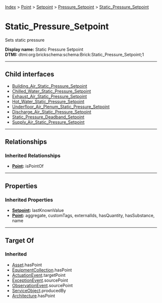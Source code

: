 [Index](../../../../index.md) > [Point](../../../Point.md) > [Setpoint](../../Setpoint.md) > [Pressure_Setpoint](../Pressure_Setpoint.md) > [Static_Pressure_Setpoint](#)
# Static_Pressure_Setpoint

Sets static pressure


**Display name:** Static Pressure Setpoint<br />
**DTMI:** dtmi:org:brickschema:schema:Brick:Static_Pressure_Setpoint;1

---

## Child interfaces
* [Building_Air_Static_Pressure_Setpoint](Building_Air_Static_Pressure_Setpoint.md)
* [Chilled_Water_Static_Pressure_Setpoint](Chilled_Water_Static_Pressure_Setpoint.md)
* [Exhaust_Air_Static_Pressure_Setpoint](Exhaust_Air_Static_Pressure_Setpoint.md)
* [Hot_Water_Static_Pressure_Setpoint](Hot_Water_Static_Pressure_Setpoint.md)
* [Underfloor_Air_Plenum_Static_Pressure_Setpoint](Underfloor_Air_Plenum_Static_Pressure_Setpoint.md)
* [Discharge_Air_Static_Pressure_Setpoint](Discharge_Air_Static_Pressure_Setpoint/Discharge_Air_Static_Pressure_Setpoint.md)
* [Static_Pressure_Deadband_Setpoint](Static_Pressure_Deadband_Setpoint/Static_Pressure_Deadband_Setpoint.md)
* [Supply_Air_Static_Pressure_Setpoint](Supply_Air_Static_Pressure_Setpoint/Supply_Air_Static_Pressure_Setpoint.md)

---

## Relationships

### Inherited Relationships
* **[Point](../../../Point.md):** isPointOf

---

## Properties

### Inherited Properties
* **[Setpoint](../../Setpoint.md):** lastKnownValue
* **[Point](../../../Point.md):** aggregate, customTags, externalIds, hasQuantity, hasSubstance, name

---

## Target Of
### Inherited
* [Asset](../../../../Asset/Asset.md).hasPoint
* [EquipmentCollection](../../../../Collection/EquipmentCollection.md).hasPoint
* [ActuationEvent](../../../../Event/PointEvent/ActuationEvent.md).targetPoint
* [ExceptionEvent](../../../../Event/PointEvent/ExceptionEvent.md).sourcePoint
* [ObservationEvent](../../../../Event/PointEvent/ObservationEvent.md).sourcePoint
* [ServiceObject](../../../../Information/ServiceObject/ServiceObject.md).producedBy
* [Architecture](../../../../Space/Architecture/Architecture.md).hasPoint
